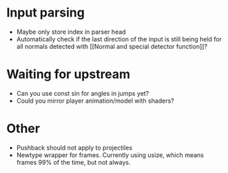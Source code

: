 # Input parsing
- Maybe only store index in parser head
- Automatically check if the last direction of the input is still being held for all normals detected with [[Normal and special detector function]]?

# Waiting for upstream
- Can you use const sin for angles in jumps yet?
- Could you mirror player animation/model with shaders?

# Other
- Pushback should not apply to projectiles
- Newtype wrapper for frames. Currently using usize, which means frames 99% of the time, but not always.